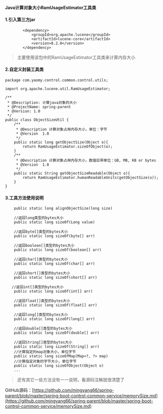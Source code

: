 #### Java计算对象大小RamUsageEstimator工具类

#### 1.引入第三方jar
```
        <dependency>
            <groupId>org.apache.lucene</groupId>
            <artifactId>lucene-core</artifactId>
            <version>8.2.0</version>
        </dependency>
```
>主要使用该包中的RamUsageEstimator工具类来计算内存大小

#### 2.自定义封装工具类
```
package com.yaomy.control.common.control.utils;

import org.apache.lucene.util.RamUsageEstimator;

/**
 * @Description: 计算java对象的大小
 * @ProjectName: spring-parent
 * @Version: 1.0
 */
public class ObjectSizeUtil {
    /**
     * @Description 计算对象占用内存大小，单位：字节
     * @Version  1.0
     */
    public static long getObjectSize(Object o){
        return RamUsageEstimator.sizeOfObject(o);
    }
    /**
     * @Description 计算对象占用内存大小，数值后带单位：GB, MB, KB or bytes
     * @Version  1.0
     */
    public static String getObjectSizeReadable(Object o){
        return RamUsageEstimator.humanReadableUnits(getObjectSize(o));
    }
}
```
#### 3.工具方法使用说明
```
    public static long alignObjectSize(long size)
    
    //返回long类型的bytes大小
    public static long sizeOf(Long value) 
    
    //返回byte[]类型的bytes大小
    public static long sizeOf(byte[] arr) 
    
    //返回boolean[]类型的bytes大小
    public static long sizeOf(boolean[] arr) 
    
    //返回char[]类型的bytes大小
    public static long sizeOf(char[] arr)
  
    //返回short[]类型的bytes大小
    public static long sizeOf(short[] arr)
    
   //返回int[]类型的bytes大小
    public static long sizeOf(int[] arr)
    
    //返回float[]类型的bytes大小
    public static long sizeOf(float[] arr)
    
    //返回long[]类型的bytes大小
    public static long sizeOf(long[] arr)
    
    //返回double[]类型的bytes大小
    public static long sizeOf(double[] arr)
  
    //返回String[]类型的bytes大小
    public static long sizeOf(String[] arr) 
    //计算指定的map对象大小，单位字节
    public static long sizeOfMap(Map<?, ?> map)
    //计算指定对象的字节大小，单位字节
    public static long sizeOfObject(Object o)
    ...

```
>还有其它一些方法没有一一说明，看源码注解就很清楚了

GitHub源码：[https://github.com/mingyang66/spring-parent/blob/master/spring-boot-control-common-service/memorySize.md](https://github.com/mingyang66/spring-parent/blob/master/spring-boot-control-common-service/memorySize.md)